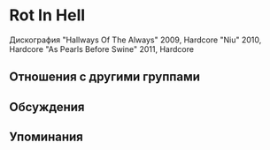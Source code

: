 # Rot In Hell

Дискография
"Hallways Of The Always" 2009, Hardcore
"Niu" 2010, Hardcore
"As Pearls Before Swine" 2011, Hardcore

## Отношения с другими группами


## Обсуждения


## Упоминания

